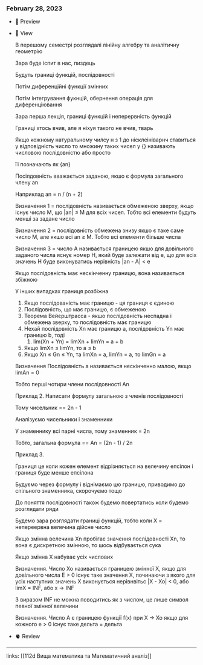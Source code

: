 
### February 28, 2023

- 👀 Preview
- 🧠 View
    
    В перешому семестрі розглядалі лінійну алгебру та аналітичну геометрію
    
    Зара буде іспит в нас, пиздець
    
    Будуть границі функцій, послідовності
    
    Потім диференційні функції змінних
    
    Потім інтегрування фукнцій, обернення операція для диференціювання
    
    Зара перша лекція, границі функцій і неперервність функцій
    
    Границі хтось вчив, але я ніхуя такого не вчив, тварь
    
    Якщо кожному натуральному чилсу н з 1 до нісклеініварнч ставиться у відповідність число то множину таких чисел у {} називають числовою послідовністю або просто
    
    її позначають як {an}
    
    Посілдовність вважається заданою, якшо є формула загального члену an
    
    Наприклад an = n / (n + 2)
    
    Визначення 1 = послідовність називається обмеженою зверху, якщо існує число М, що |an| ≤ M для всіх чисел. Тобто всі елементи будуть менші за задане число
    
    Визначення 2 = послідовність обмежена знизу якшо є таке саме число М, але якшо всі an ≥ M. Тобто всі елементи більше числа
    
    Визначення 3 = число А називається границею якшо для довільного заданого числа яснує номер Н, який буде залежати від е, що для всіх значень Н буде виконуватись нерівність |an - A| < e
    
    Якщо послідовність має нескінченну границю, вона називається збіжною
    
    У інших випадках границя розбіжна
    
    1. Якщо послідованість має границю - ця границя є єдиною
    2. Послідовність, що має границю, є обмеженою
    3. Теорема Вейєрштрасса - якшо послідовність неспадна і обмежена зверху, то послідовність має границю
    4. Нехай послідовність Xn має границю a, послідовність Yn має границю b, тоді
        1. lim(Xn + Yn) = limXn + limYn = a + b
    5. Якщо limXn ≤ limYn, то a ≤ b
    6. Якщо Xn ≤ Gn ≤ Yn, та limXn = a, limYn = a, то limGn = a
    
    Визначення Послідовність a називається нескінченно малою, якщо limAn = 0
    
    Тобто перші чотири члени послідовності An
    
    Приклад 2. Написати формулу загальною з членів послідовності
    
    Тому чисельник == 2n - 1
    
    Аналізуємо чисельники і знаменники
    
    У знаменнику всі парні числа, тому знаменник = 2n
    
    Тобто, загальна формула == An = (2n - 1) / 2n
    
    Приклад 3. 
    
    Границя це коли кожен елемент відрізняється на велечину епсілон і границя буде менше епсілона
    
    Будуємо через формулу і віднімаємо цю границю, приводимо до спільного знаменника, скорочуємо тощо
    
    До поняття послідовності також будемо повертатись коли будемо розглядати ряди
    
    Будемо зара розглядати границі функцій, тобто коли X = непереервна велечина дійсне число
    
    Якщо змінна велечина Xn пробігає значення послідовності Xn, то вона є дискретною змінною, то шось відбувається сука
    
    Якщо змінна Х набуває усіх числових
    
    Визначення. Число Хо називається границею змінної Х, якщо для довільного числа Е > 0 існує таке значення Х, починаючи з якого для усіх наступних значень Х виконується нерівнвітьс |X - Xo| < 0, або limX = INF, або x → INF
    
    З виразом INF не можна поводитись як з числом, це лише символ певної змінної велечини
    
    Визначення. Число А є границею функції f(x) при X → Xo якщо для кожного e > 0 існує таке дельта = дельта
    
- 🫀 Review


---

links: [[112d Вища математика та Математичний аналіз]]

